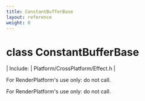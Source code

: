 ```yaml
---
title: ConstantBufferBase
layout: reference
weight: 0
---
```

class ConstantBufferBase
===

| Include: | Platform/CrossPlatform/Effect.h |

For RenderPlatform's use only: do not call.
  



For RenderPlatform's use only: do not call.
  

